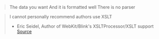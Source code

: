 > The data you want
> And it is formatted well
> There is no parser

> I cannot personally recommend authors use XSLT
>
> - Eric Seidel, Author of WebKit/Blink's XSLTProcessor/XSLT support
> [Source](https://groups.google.com/a/chromium.org/g/blink-dev/c/KZ0eaL-3vQY/m/wGS8tjwIraoJ)

